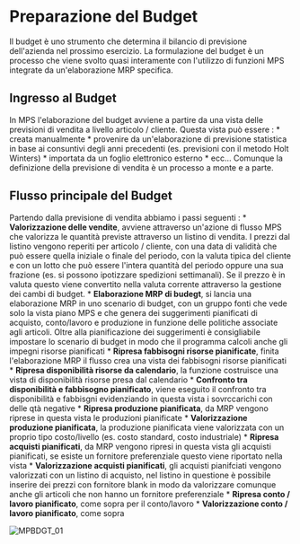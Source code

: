 # Preparazione del Budget
Il budget è uno strumento che determina il bilancio di previsione dell'azienda nel prossimo esercizio. La formulazione del budget è un processo che viene svolto quasi interamente con l'utilizzo di funzioni MPS integrate da un'elaborazione MRP specifica.

## Ingresso al Budget
In MPS l'elaborazione del budget avviene a partire da una vista delle previsioni di vendita a livello articolo / cliente. Questa vista può essere : 
 \* creata manualmente
 \* provenire da un'elaborazione di previsione statistica in base ai consuntivi degli anni precedenti (es. previsioni con il metodo Holt Winters)
 \* importata da un foglio elettronico esterno
 \* ecc...
Comunque la definizione della previsione di vendita è un processo a monte e a parte.

## Flusso principale del Budget
Partendo dalla previsione di vendita abbiamo i passi seguenti : 
 \* **Valorizzazione delle vendite**, avviene attraverso un'azione di flusso MPS che valorizza le quantità previste attraverso un listino di vendita. I prezzi dal listino vengono reperiti per articolo / cliente, con una data di validità che può essere quella iniziale o finale del periodo, con la valuta tipica del cliente e con un lotto che può essere l'intera quantità del periodo oppure una sua frazione (es. si possono ipotizzare spedizioni settimanali). Se il prezzo è in valuta questo viene convertito nella valuta corrente attraverso la gestione dei cambi di budget.
 \* **Elaborazione MRP di budegt**, si lancia una elaborazione MRP in uno scenario di budget, con un gruppo fonti che vede solo la vista piano MPS e che genera dei suggerimenti pianificati di acquisto, conto/lavoro e produzione in funzione delle politiche associate agli articoli. Oltre alla pianificazione dei suggerimenti è consigliabile impostare lo scenario di budget in modo che il programma calcoli anche gli impegni risorse pianificati
 \* **Ripresa fabbisogni risorse pianificate**, finita l'elaborazione MRP il flusso crea una vista dei fabbisogni risorse pianificati
 \* **Ripresa disponibilità risorse da calendario**, la funzione costruisce una vista di disponibilità risorse presa dal calendario
 \* **Confronto tra disponibilità e fabbisogno pianificato**, viene eseguito il confronto tra disponibilità e fabbisgni evidenziando in questa vista i sovrccarichi con delle qtà negative
 \* **Ripresa produzione pianificata**, da MRP vengono riprese in questa vista le produzioni pianificate
 \* **Valorizzazione produzione pianificata**, la produzione pianificata viene valorizzata con un proprio tipo costo/livello (es. costo standard, costo industriale)
 \* **Ripresa acquisti pianificati**, da MRP vengono ripresi in questa vista gli acquisti pianificati, se esiste un fornitore preferenziale questo viene riportato nella vista
 \* **Valorizzazione acquisti pianificati**, gli acquisti pianifciati vengono valorizzati con un listino di acquisto, nel listino in questione è possibile inserire dei prezzi con fornitore blank in modo da valorizzare comunque anche gli articoli che non hanno un fornitore preferenziale
 \* **Ripresa conto / lavoro pianificato**, come sopra per il conto/lavoro
 \* **Valorizzazione conto / lavoro pianificato**, come sopra

![MPBDGT_01](https://doc.smeup.com/immagini/MPBDGT_01/MPBDGT_01.png)